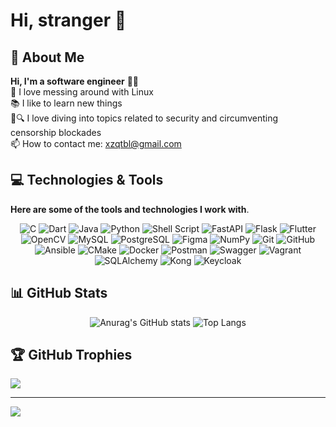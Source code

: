 # Hi, stranger 👋

## 💫 About Me
__Hi, I'm a software engineer__ 👨‍💻
<br>🐧 I love messing around with Linux <br> 📚 I like to learn new things<br> 🔐🔍 I love diving into topics related to security and circumventing censorship blockades<br> 📫 How to contact me: xzqtbl@gmail.com

## 💻 Technologies & Tools

__Here are some of the tools and technologies I work with__.
<div align="center">
    <img src="https://img.shields.io/badge/c-%2300599C.svg?style=flat&logo=c&logoColor=white" alt="С"/>
    <img src="https://img.shields.io/badge/dart-%230175C2.svg?style=flat&logo=dart&logoColor=white" alt="Dart"/>
    <img src="https://img.shields.io/badge/java-%23ED8B00.svg?style=flat&logo=openjdk&logoColor=white" alt="Java"/>
    <img src="https://img.shields.io/badge/python-3670A0?style=flat&logo=python&logoColor=ffdd54" alt="Python"/>
    <img src="https://img.shields.io/badge/shell_script-%23121011.svg?style=flat&logo=gnu-bash&logoColor=white" alt="Shell Script"/>
    <img src="https://img.shields.io/badge/FastAPI-005571?style=flat&logo=fastapi" alt="FastAPI"/>
    <img src="https://img.shields.io/badge/Flask-%23000.svg?style=flat&logo=flask&logoColor=white" alt="Flask"/>
    <img src="https://img.shields.io/badge/Flutter-%2302569B.svg?style=flat&logo=Flutter&logoColor=white" alt="Flutter"/>
    <img src="https://img.shields.io/badge/opencv-%23white.svg?style=flat&logo=opencv&logoColor=white" alt="OpenCV"/>
    <img src="https://img.shields.io/badge/mysql-4479A1.svg?style=flat&logo=mysql&logoColor=white" alt="MySQL"/>
    <img src="https://img.shields.io/badge/PostgreSQL-%23316192.svg?style=flat&logo=postgresql&logoColor=white" alt="PostgreSQL"/>
    <img src="https://img.shields.io/badge/Figma-%23F24E1E.svg?style=flat&logo=figma&logoColor=white" alt="Figma"/>
    <img src="https://img.shields.io/badge/NumPy-%23013243.svg?style=flat&logo=numpy&logoColor=white" alt="NumPy"/>
    <img src="https://img.shields.io/badge/git-%23F05033.svg?style=flat&logo=git&logoColor=white" alt="Git"/>
    <img src="https://img.shields.io/badge/GitHub-%23121011.svg?style=flat&logo=github&logoColor=white" alt="GitHub"/>
    <img src="https://img.shields.io/badge/ansible-%231A1918.svg?style=flat&logo=ansible&logoColor=white" alt="Ansible"/>
    <img src="https://img.shields.io/badge/CMake-%23008FBA.svg?style=flat&logo=cmake&logoColor=white" alt="CMake"/>
    <img src="https://img.shields.io/badge/Docker-%230db7ed.svg?style=flat&logo=docker&logoColor=white" alt="Docker"/>
    <img src="https://img.shields.io/badge/Postman-FF6C37?style=flat&logo=postman&logoColor=white" alt="Postman"/>
    <img src="https://img.shields.io/badge/-Swagger-%23Clojure?style=flat&logo=swagger&logoColor=white" alt="Swagger"/>
    <img src="https://img.shields.io/badge/vagrant-%231563FF.svg?style=flat&logo=vagrant&logoColor=white" alt="Vagrant"/>
    <img src="https://img.shields.io/badge/SQLAlchemy-100000?style=flat&logo=sqlalchemy&logoColor=red" alt="SQLAlchemy"/>
    <img src="https://img.shields.io/badge/Kong-00205F?style=flat&logo=kong&logoColor=white" alt="Kong"/>
    <img src="https://img.shields.io/badge/Keycloak-003366?style=flat&logo=keycloak&logoColor=white" alt="Keycloak"/>
</div>

## 📊 GitHub Stats

<div align="center">
    <img src="https://github-readme-stats.vercel.app/api?username=bitchofson&show_icons=true&theme=dark&rank_icon=github" alt="Anurag's GitHub stats"/>
    <img src="https://github-readme-streak-stats.herokuapp.com/?user=bitchofson&theme=dark&hide_border=false" alt="Top Langs"/>
</div>

## 🏆 GitHub Trophies

![](https://github-profile-trophy.vercel.app/?username=bitchofson&theme=dark&no-frame=false&no-bg=true&margin-w=4)

---
[![](https://visitcount.itsvg.in/api?id=bitchofson&icon=6&color=6)](https://visitcount.itsvg.in)